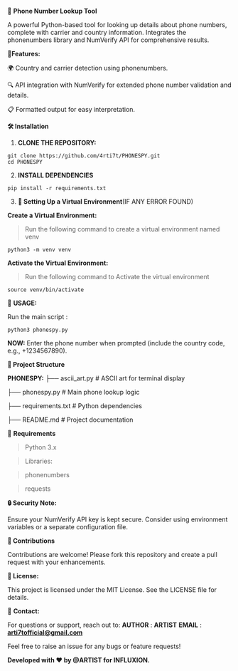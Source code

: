 📱 **Phone Number Lookup Tool**

A powerful Python-based tool for looking up details about phone numbers, complete with carrier and country information. Integrates the phonenumbers library and NumVerify API for comprehensive results.

🚀**Features:**


🌍 Country and carrier detection using phonenumbers.


🔍 API integration with NumVerify for extended phone number validation and details.


📋 Formatted output for easy interpretation.

**🛠️ Installation**

1. **CLONE THE REPOSITORY:**
```
git clone https://github.com/4rti7t/PHONESPY.git
cd PHONESPY
```
2. **INSTALL DEPENDENCIES**
```
pip install -r requirements.txt
```
3. **🐍 Setting Up a Virtual Environment**(IF ANY ERROR FOUND)

**Create a Virtual Environment:**
>  Run the following command to create a virtual environment named venv
```
python3 -m venv venv
```
**Activate the Virtual Environment:**

> Run the following command to Activate the virtual environment 
```
source venv/bin/activate
```

📝 **USAGE:**

Run the main script :
```
python3 phonespy.py
```

**NOW:**
Enter the phone number when prompted (include the country code, e.g., +1234567890).

**📂 Project Structure**

**PHONESPY:**
├── ascii_art.py         # ASCII art for terminal display

├── phonespy.py          # Main phone lookup logic

├── requirements.txt     # Python dependencies

├── README.md            # Project documentation

🧰 **Requirements**
> Python 3.x

> Libraries:

> phonenumbers

> requests


**🔒 Security Note:**

Ensure your NumVerify API key is kept secure. Consider using environment variables or a separate configuration file.

**🤝 Contributions**

Contributions are welcome! Please fork this repository and create a pull request with your enhancements.


**📄 License:**

This project is licensed under the MIT License. See the LICENSE file for details.


📧 **Contact:**

For questions or support, reach out to:
**AUTHOR** : **ARTIST**
**EMAIL** : **arti7tofficial@gmail.com**

Feel free to raise an issue for any bugs or feature requests!


**Developed with ❤️ by @ARTIST for INFLUXION.**
